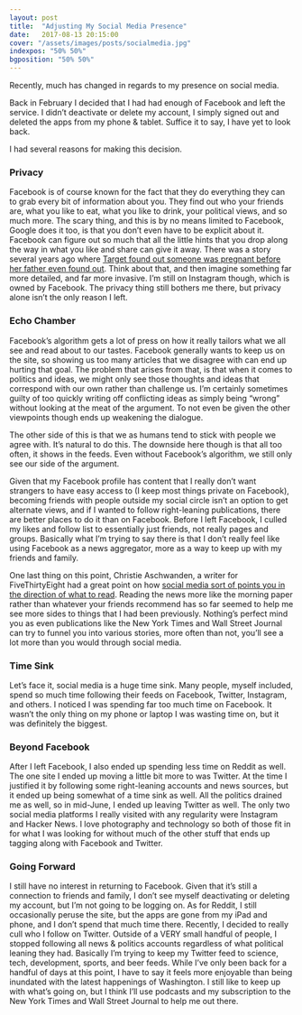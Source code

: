 ```yaml
---
layout: post
title:  "Adjusting My Social Media Presence"
date:   2017-08-13 20:15:00
cover: "/assets/images/posts/socialmedia.jpg"
indexpos: "50% 50%"
bgposition: "50% 50%"
---
```


Recently, much has changed in regards to my presence on social media.

Back in February I decided that I had had enough of Facebook and left the service.  I didn’t deactivate or delete my account, I simply signed out and deleted the apps from my phone & tablet.  Suffice it to say, I have yet to look back.

I had several reasons for making this decision.

<h3>Privacy</h3>

Facebook is of course known for the fact that they do everything they can to grab every bit of information about you. They find out who your friends are, what you like to eat, what you like to drink, your political views, and so much more.  The scary thing, and this is by no means limited to Facebook, Google does it too, is that you don’t even have to be explicit about it.  Facebook can figure out so much that all the little hints that you drop along the way in what you like and share can give it away.  There was a story several years ago where <a href="https://www.forbes.com/sites/kashmirhill/2012/02/16/how-target-figured-out-a-teen-girl-was-pregnant-before-her-father-did/#3078e64b6668" target="_blank" rel="noopener">Target found out someone was pregnant before her father even found out</a>. Think about that, and then imagine something far more detailed, and far more invasive. I’m still on Instagram though, which is owned by Facebook. The privacy thing still bothers me there, but privacy alone isn’t the only reason I left.

<h3>Echo Chamber</h3>

Facebook’s algorithm gets a lot of press on how it really tailors what we all see and read about to our tastes. Facebook generally wants to keep us on the site, so showing us too many articles that we disagree with can end up hurting that goal. The problem that arises from that, is that when it comes to politics and ideas, we might only see those thoughts and ideas that correspond with our own rather than challenge us. I’m certainly sometimes guilty of too quickly writing off conflicting ideas as simply being “wrong” without looking at the meat of the argument.  To not even be given the other viewpoints though ends up weakening the dialogue.

The other side of this is that we as humans tend to stick with people we agree with. It’s natural to do this. The downside here though is that all too often, it shows in the feeds. Even without Facebook’s algorithm, we still only see our side of the argument.

Given that my Facebook profile has content that I really don’t want strangers to have easy access to (I keep most things private on Facebook), becoming friends with people outside my social circle isn’t an option to get alternate views, and if I wanted to follow right-leaning publications, there are better places to do it than on Facebook.  Before I left Facebook, I culled my likes and follow list to essentially just friends, not really pages and groups. Basically what I’m trying to say there is that I don’t really feel like using Facebook as a news aggregator, more as a way to keep up with my friends and family.

One last thing on this point, Christie Aschwanden, a writer for FiveThirtyEight had a great point on how <a href="https://fivethirtyeight.com/features/leaving-social-media-taught-me-how-broken-the-news-cycle-is/" target="_blank" rel="noopener">social media sort of points you in the direction of what to read</a>. Reading the news more like the morning paper rather than whatever your friends recommend has so far seemed to help me see more sides to things that I had been previously.  Nothing’s perfect mind you as even publications like the New York Times and Wall Street Journal can try to funnel you into various stories, more often than not, you’ll see a lot more than you would through social media.

<h3>Time Sink</h3>

Let’s face it, social media is a huge time sink. Many people, myself included, spend so much time following their feeds on Facebook, Twitter, Instagram, and others. I noticed I was spending far too much time on Facebook. It wasn’t the only thing on my phone or laptop I was wasting time on, but it was definitely the biggest.

<h3>Beyond Facebook</h3>

After I left Facebook, I also ended up spending less time on Reddit as well. The one site I ended up moving a little bit more to was Twitter. At the time I justified it by following some right-leaning accounts and news sources, but it ended up being somewhat of a time sink as well. All the politics drained me as well, so in mid-June, I ended up leaving Twitter as well.  The only two social media platforms I really visited with any regularity were Instagram and Hacker News. I love photography and technology so both of those fit in for what I was looking for without much of the other stuff that ends up tagging along with Facebook and Twitter.

<h3>Going Forward</h3>

I still have no interest in returning to Facebook. Given that it’s still a connection to friends and family, I don’t see myself deactivating or deleting my account, but I’m not going to be logging on.  As for Reddit, I still occasionally peruse the site, but the apps are gone from my iPad and phone, and I don’t spend that much time there.  Recently, I decided to really cull who I follow on Twitter.  Outside of a VERY small handful of people, I stopped following all news & politics accounts regardless of what political leaning they had.  Basically I’m trying to keep my Twitter feed to science, tech, development, sports, and beer feeds. While I’ve only been back for a handful of days at this point, I have to say it feels more enjoyable than being inundated with the latest happenings of Washington.  I still like to keep up with what’s going on, but I think I’ll use podcasts and my subscription to the New York Times and Wall Street Journal to help me out there.